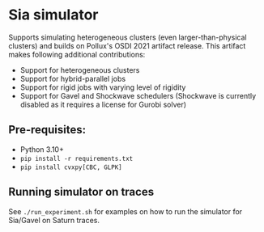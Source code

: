 # Sia simulator
Supports simulating heterogeneous clusters (even larger-than-physical clusters) and builds on Pollux's OSDI 2021 artifact release. This artifact makes following additional contributions:
- Support for heterogeneous clusters
- Support for hybrid-parallel jobs
- Support for rigid jobs with varying level of rigidity
- Support for Gavel and Shockwave schedulers (Shockwave is currently disabled as it requires a license for Gurobi solver)


## Pre-requisites:
- Python 3.10+
- `pip install -r requirements.txt`
- `pip install cvxpy[CBC, GLPK]`

## Running simulator on traces
See `./run_experiment.sh` for examples on how to run the simulator for Sia/Gavel on Saturn traces.